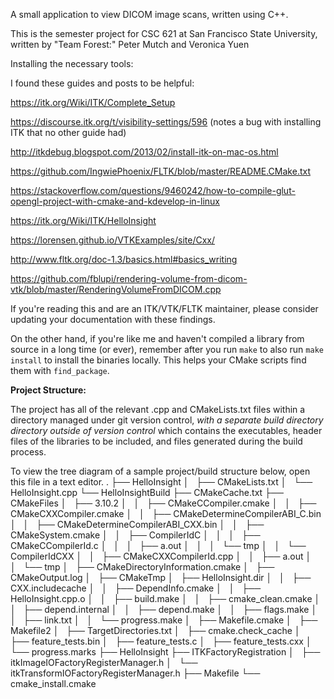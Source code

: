 A small application to view DICOM image scans, written using C++. 

This is the semester project for CSC 621 at San Francisco State University, written by "Team Forest:" Peter Mutch and Veronica Yuen


Installing the necessary tools:

I found these guides and posts to be helpful: 
 
https://itk.org/Wiki/ITK/Complete_Setup

https://discourse.itk.org/t/visibility-settings/596 (notes a bug with installing ITK that no other guide had) 

http://itkdebug.blogspot.com/2013/02/install-itk-on-mac-os.html

https://github.com/IngwiePhoenix/FLTK/blob/master/README.CMake.txt 

https://stackoverflow.com/questions/9460242/how-to-compile-glut-opengl-project-with-cmake-and-kdevelop-in-linux

https://itk.org/Wiki/ITK/HelloInsight

https://lorensen.github.io/VTKExamples/site/Cxx/  

http://www.fltk.org/doc-1.3/basics.html#basics_writing 

https://github.com/fblupi/rendering-volume-from-dicom-vtk/blob/master/RenderingVolumeFromDICOM.cpp

If you're reading this and are an ITK/VTK/FLTK maintainer, please consider updating your documentation with these findings. 


On the other hand, if you're like me and haven't compiled a library from source in a long time (or ever), remember after you run `make` to also run `make install` to install the binaries locally. This helps your CMake scripts find them with `find_package`. 


**Project Structure:**


The project has all of the relevant .cpp and CMakeLists.txt files within a directory managed under git version control, 
*with a separate build directory directory outside of version control* which contains the executables, header files of the libraries to be included, 
and files generated during the build process. 

To view the tree diagram of a sample project/build structure below, open this file in a text editor. 
.
├── HelloInsight
│   ├── CMakeLists.txt
│   └── HelloInsight.cpp
└── HelloInsightBuild
    ├── CMakeCache.txt
    ├── CMakeFiles
    │   ├── 3.10.2
    │   │   ├── CMakeCCompiler.cmake
    │   │   ├── CMakeCXXCompiler.cmake
    │   │   ├── CMakeDetermineCompilerABI_C.bin
    │   │   ├── CMakeDetermineCompilerABI_CXX.bin
    │   │   ├── CMakeSystem.cmake
    │   │   ├── CompilerIdC
    │   │   │   ├── CMakeCCompilerId.c
    │   │   │   ├── a.out
    │   │   │   └── tmp
    │   │   └── CompilerIdCXX
    │   │       ├── CMakeCXXCompilerId.cpp
    │   │       ├── a.out
    │   │       └── tmp
    │   ├── CMakeDirectoryInformation.cmake
    │   ├── CMakeOutput.log
    │   ├── CMakeTmp
    │   ├── HelloInsight.dir
    │   │   ├── CXX.includecache
    │   │   ├── DependInfo.cmake
    │   │   ├── HelloInsight.cpp.o
    │   │   ├── build.make
    │   │   ├── cmake_clean.cmake
    │   │   ├── depend.internal
    │   │   ├── depend.make
    │   │   ├── flags.make
    │   │   ├── link.txt
    │   │   └── progress.make
    │   ├── Makefile.cmake
    │   ├── Makefile2
    │   ├── TargetDirectories.txt
    │   ├── cmake.check_cache
    │   ├── feature_tests.bin
    │   ├── feature_tests.c
    │   ├── feature_tests.cxx
    │   └── progress.marks
    ├── HelloInsight
    ├── ITKFactoryRegistration
    │   ├── itkImageIOFactoryRegisterManager.h
    │   └── itkTransformIOFactoryRegisterManager.h
    ├── Makefile
    └── cmake_install.cmake